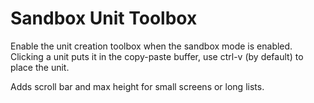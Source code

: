 # Sandbox Unit Toolbox

Enable the unit creation toolbox when the sandbox mode is enabled. Clicking a unit puts it in the copy-paste buffer, use ctrl-v (by default) to place the unit.

Adds scroll bar and max height for small screens or long lists.
